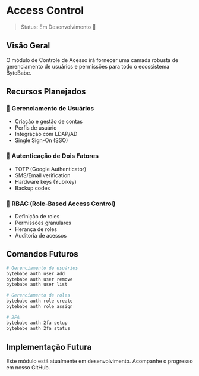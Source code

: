 # Access Control

> Status: Em Desenvolvimento 🚧

## Visão Geral

O módulo de Controle de Acesso irá fornecer uma camada robusta de gerenciamento de usuários e permissões para todo o ecossistema ByteBabe.

## Recursos Planejados

### 👥 Gerenciamento de Usuários
- Criação e gestão de contas
- Perfis de usuário
- Integração com LDAP/AD
- Single Sign-On (SSO)

### 🔐 Autenticação de Dois Fatores
- TOTP (Google Authenticator)
- SMS/Email verification
- Hardware keys (Yubikey)
- Backup codes

### 👮 RBAC (Role-Based Access Control)
- Definição de roles
- Permissões granulares
- Herança de roles
- Auditoria de acessos

## Comandos Futuros

```bash
# Gerenciamento de usuários
bytebabe auth user add
bytebabe auth user remove
bytebabe auth user list

# Gerenciamento de roles
bytebabe auth role create
bytebabe auth role assign

# 2FA
bytebabe auth 2fa setup
bytebabe auth 2fa status
```

## Implementação Futura

Este módulo está atualmente em desenvolvimento. Acompanhe o progresso em nosso GitHub.